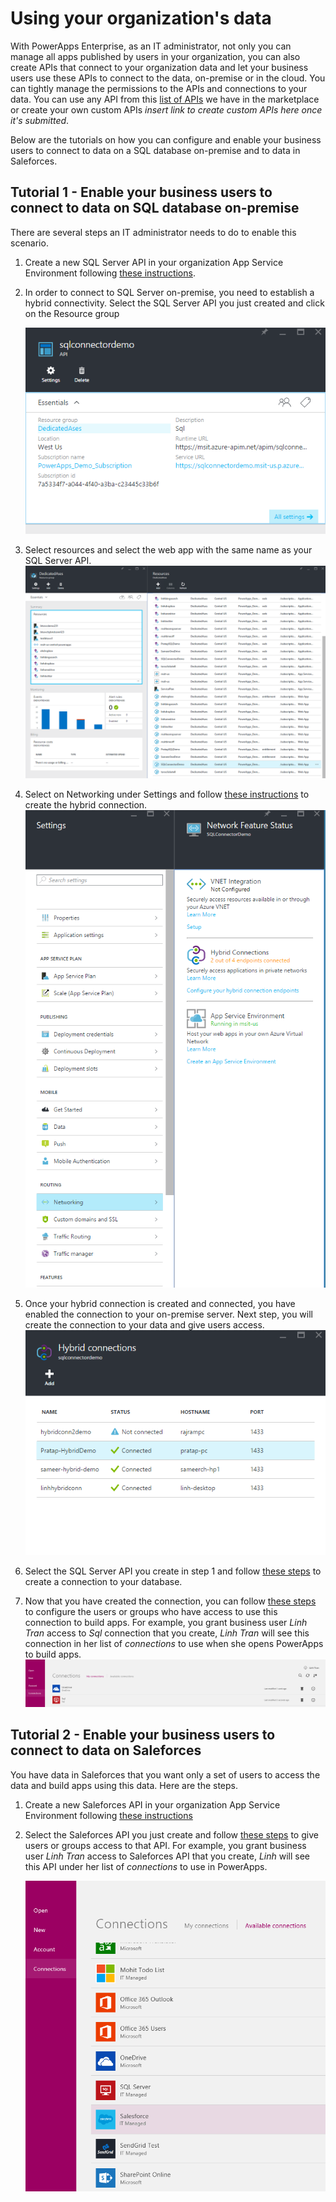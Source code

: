 <properties
	pageTitle="PowerApps: Using your organization's data"
	description="In PowerApps, create an app automatically based on data that has been configured by your IT."
	services="powerapps"
	documentationCenter="na"
	authors="linhtranms"
	manager="gautamt"
	editor=""
	tags=""/>

<tags
   ms.service="powerapps"
   ms.devlang="na"
   ms.topic="article"
   ms.tgt_pltfrm="na"
   ms.workload="na"
   ms.date="11/09/2015"
   ms.author="litran"/>

# Using your organization's data #

With PowerApps Enterprise, as an IT administrator, not only you can manage all apps published by users in your organization, you can also create APIs that connect to your organization data and let your business users use these APIs to connect to the data, on-premise or in the cloud. You can tightly manage the permissions to the APIs and connections to your data. You can use any API from this [list of APIs](https://github.com/Azure/azure-content-pr/blob/release-power-apps/articles/power-apps/powerapps-register-from-available-apis.md) we have in the marketplace or create your own custom APIs *insert link to create custom APIs here once it's submitted*.

Below are the tutorials on how you can configure and enable your business users to connect to data on a SQL database on-premise and to data in Saleforces.

## Tutorial 1 - Enable your business users to connect to data on SQL database on-premise

There are several steps an IT administrator needs to do to enable this scenario.

1. Create a new SQL Server API in your organization App Service Environment following [these instructions](https://github.com/Azure/azure-content-pr/blob/release-power-apps/articles/power-apps/powerapps-create-api-azuremarketplace-sql.md).

2. In order to connect to SQL Server on-premise, you need to establish a hybrid connectivity. Select the SQL Server API you just created and click on the Resource group

	![Resource group](./media/using-your-organization-data/sqlapi.png)

3.  Select resources and select the web app with the same name as your SQL Server API.
	![Sql Web app](./media/using-your-organization-data/sqlwebapp.png)

4.   Select on Networking under Settings and follow [these instructions](https://github.com/Azure/azure-content-pr/blob/release-power-apps/articles/power-apps/powerapps-create-api-azuremarketplace-sql.md) to create the hybrid connection.
	![Networking](./media/using-your-organization-data/network.png)

5. Once your hybrid connection is created and connected, you have enabled the connection to your on-premise server. Next step, you will create the connection to your data and give users access.
	![Hybrid connection](./media/using-your-organization-data/hybridconn.png)

6. Select the SQL Server API you create in step 1 and follow [these steps](https://github.com/Azure/azure-content-pr/blob/release-power-apps/articles/power-apps/powerapps-create-connection-sql-connector.md) to create a connection to your database.

12. Now that you have created the connection, you can follow [these steps](https://github.com/Azure/azure-content-pr/blob/release-power-apps/articles/power-apps/powerapps-create-new-connector.md) to configure the users or groups who have access to use this connection to build apps. For example, you grant business user *Linh Tran* access to *Sql* connection that you create, *Linh Tran* will see this connection in her list of *connections* to use when she opens PowerApps to build apps.
	![Sql connection in PowerApps](./media/using-your-organization-data/sqlclient.png)

## Tutorial 2 - Enable your business users to connect to data on Saleforces

You have data in Saleforces that you want only a set of users to access the data and build apps using this data. Here are the steps.

1. Create a new Saleforces API in your organization App Service Environment following [these instructions](https://github.com/Azure/azure-content-pr/blob/release-power-apps/articles/power-apps/powerapps-create-api-azuremarketplace-salesforce.md)

2. Select the Saleforces API you just create and follow [these steps](https://github.com/Azure/azure-content-pr/blob/release-power-apps/articles/power-apps/powerapps-create-new-connector.md) to give users or groups access to that API. For example, you grant business user *Linh Tran* access to Saleforces API that you create, *Linh* will see this API under her list of *connections* to use in PowerApps.

	![Saleforces for PowerApps](./media/using-your-organization-data/saleforces.png)
